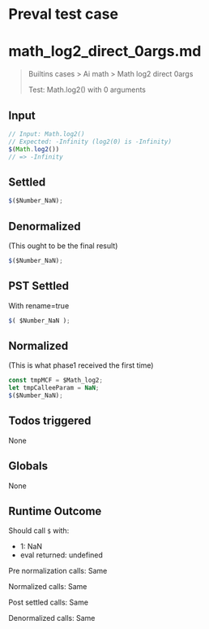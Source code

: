 # Preval test case

# math_log2_direct_0args.md

> Builtins cases > Ai math > Math log2 direct 0args
>
> Test: Math.log2() with 0 arguments

## Input

`````js filename=intro
// Input: Math.log2()
// Expected: -Infinity (log2(0) is -Infinity)
$(Math.log2())
// => -Infinity
`````


## Settled


`````js filename=intro
$($Number_NaN);
`````


## Denormalized
(This ought to be the final result)

`````js filename=intro
$($Number_NaN);
`````


## PST Settled
With rename=true

`````js filename=intro
$( $Number_NaN );
`````


## Normalized
(This is what phase1 received the first time)

`````js filename=intro
const tmpMCF = $Math_log2;
let tmpCalleeParam = NaN;
$($Number_NaN);
`````


## Todos triggered


None


## Globals


None


## Runtime Outcome


Should call `$` with:
 - 1: NaN
 - eval returned: undefined

Pre normalization calls: Same

Normalized calls: Same

Post settled calls: Same

Denormalized calls: Same
